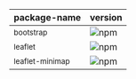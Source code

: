 |package-name|version|
|-|-|
|<sup>bootstrap</sup>|![npm](https://img.shields.io/npm/v/bootstrap?color=0d1117&label=%20&style=flat-square)|
|<sup>leaflet</sup>|![npm](https://img.shields.io/npm/v/leaflet?color=161b22&label=%20&style=flat-square)|
|<sup>leaflet-minimap</sup>|![npm](https://img.shields.io/npm/v/leaflet-minimap?color=0d1117&label=%20&style=flat-square)|
